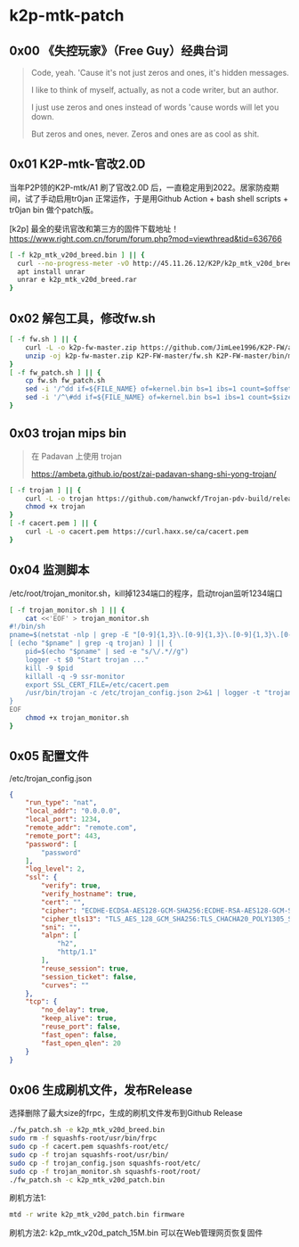 # k2p-mtk-patch

## 0x00 《失控玩家》（Free Guy）经典台词
>Code, yeah.
>'Cause it's not just zeros and ones, it's hidden messages.
>
>I like to think of myself, actually, as not a code writer, but an author.
>
>I just use zeros and ones instead of words 'cause words will let you down.
>
>But zeros and ones, never. Zeros and ones are as cool as shit.

## 0x01 K2P-mtk-官改2.0D
当年P2P领的K2P-mtk/A1 刷了官改2.0D 后，一直稳定用到2022。居家防疫期间，试了手动启用tr0jan 正常运作，于是用Github Action + bash shell scripts + tr0jan bin 做个patch版。

[k2p] 最全的斐讯官改和第三方的固件下载地址！
https://www.right.com.cn/forum/forum.php?mod=viewthread&tid=636766

```bash
[ -f k2p_mtk_v20d_breed.bin ] || {
  curl --no-progress-meter -vO http://45.11.26.12/K2P/k2p_mtk_v20d_breed.rar
  apt install unrar
  unrar e k2p_mtk_v20d_breed.rar
}
```

## 0x02 解包工具，修改fw.sh
```bash
[ -f fw.sh ] || {
	curl -L -o k2p-fw-master.zip https://github.com/JimLee1996/K2P-FW/archive/master.zip
	unzip -oj k2p-fw-master.zip K2P-FW-master/fw.sh K2P-FW-master/bin/mksquashfs4 K2P-FW-master/bin/padjffs2 K2P-FW-master/bin/unsquashfs4
}
[ -f fw_patch.sh ] || {
	cp fw.sh fw_patch.sh
	sed -i '/^dd if=${FILE_NAME} of=kernel.bin bs=1 ibs=1 count=$offset1$/c\\#dd if=${FILE_NAME} of=kernel.bin bs=1 ibs=1 count=$offset1' fw_patch.sh
	sed -i '/^\#dd if=${FILE_NAME} of=kernel.bin bs=1 ibs=1 count=$size1 skip=$offset0$/c\dd if=${FILE_NAME} of=kernel.bin bs=1 ibs=1 count=$size1 skip=$offset0' fw_patch.sh
}
```

## 0x03 trojan mips bin
>在 Padavan 上使用 trojan
>
><https://ambeta.github.io/post/zai-padavan-shang-shi-yong-trojan/>
```bash
[ -f trojan ] || {
	curl -L -o trojan https://github.com/hanwckf/Trojan-pdv-build/releases/download/v20220216/trojan-mips1004kec-static
	chmod +x trojan
}
[ -f cacert.pem ] || {
	curl -L -o cacert.pem https://curl.haxx.se/ca/cacert.pem	
}
```

## 0x04 监测脚本
/etc/root/trojan_monitor.sh，kill掉1234端口的程序，启动trojan监听1234端口
```bash
[ -f trojan_monitor.sh ] || {
	cat <<'EOF' > trojan_monitor.sh
#!/bin/sh 
pname=$(netstat -nlp | grep -E "[0-9]{1,3}\.[0-9]{1,3}\.[0-9]{1,3}\.[0-9]{1,3}\:1234" | awk '{print $7}')
[ (echo "$pname" | grep -q trojan) ] || {
	pid=$(echo "$pname" | sed -e "s/\/.*//g")
	logger -t $0 "Start trojan ..."
	kill -9 $pid
	killall -q -9 ssr-monitor
	export SSL_CERT_FILE=/etc/cacert.pem
	/usr/bin/trojan -c /etc/trojan_config.json 2>&1 | logger -t "trojan" &
}
EOF
	chmod +x trojan_monitor.sh
}
```

## 0x05 配置文件
/etc/trojan_config.json
```json
{
    "run_type": "nat",
    "local_addr": "0.0.0.0",
    "local_port": 1234,
    "remote_addr": "remote.com",
    "remote_port": 443,
    "password": [
        "password"
    ],
    "log_level": 2,
    "ssl": {
        "verify": true,
        "verify_hostname": true,
        "cert": "",
        "cipher": "ECDHE-ECDSA-AES128-GCM-SHA256:ECDHE-RSA-AES128-GCM-SHA256:ECDHE-ECDSA-CHACHA20-POLY1305:ECDHE-RSA-CHACHA20-POLY1305:ECDHE-ECDSA-AES256-GCM-SHA384:ECDHE-RSA-AES256-GCM-SHA384:ECDHE-ECDSA-AES256-SHA:ECDHE-ECDSA-AES128-SHA:ECDHE-RSA-AES128-SHA:ECDHE-RSA-AES256-SHA:DHE-RSA-AES128-SHA:DHE-RSA-AES256-SHA:AES128-SHA:AES256-SHA:DES-CBC3-SHA",
        "cipher_tls13": "TLS_AES_128_GCM_SHA256:TLS_CHACHA20_POLY1305_SHA256:TLS_AES_256_GCM_SHA384",
        "sni": "",
        "alpn": [
            "h2",
            "http/1.1"
        ],
        "reuse_session": true,
        "session_ticket": false,
        "curves": ""
    },
    "tcp": {
        "no_delay": true,
        "keep_alive": true,
        "reuse_port": false,
        "fast_open": false,
        "fast_open_qlen": 20
    }
}
```

## 0x06 生成刷机文件，发布Release
选择删除了最大size的frpc，生成的刷机文件发布到Github Release
```bash
./fw_patch.sh -e k2p_mtk_v20d_breed.bin
sudo rm -f squashfs-root/usr/bin/frpc
sudo cp -f cacert.pem squashfs-root/etc/
sudo cp -f trojan squashfs-root/usr/bin/
sudo cp -f trojan_config.json squashfs-root/etc/
sudo cp -f trojan_monitor.sh squashfs-root/root/
./fw_patch.sh -c k2p_mtk_v20d_patch.bin
```
刷机方法1:
```bash
mtd -r write k2p_mtk_v20d_patch.bin firmware
```
刷机方法2:
k2p_mtk_v20d_patch_15M.bin 可以在Web管理网页恢复固件
